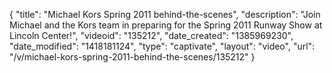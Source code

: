 {
    "title": "Michael Kors Spring 2011 behind-the-scenes",
    "description": "Join Michael and the Kors team in preparing for the Spring 2011 Runway Show at Lincoln Center!",
    "videoid": "135212",
    "date_created": "1385969230",
    "date_modified": "1418181124",
    "type": "captivate",
    "layout": "video",
    "url": "\/v\/michael-kors-spring-2011-behind-the-scenes\/135212"
}